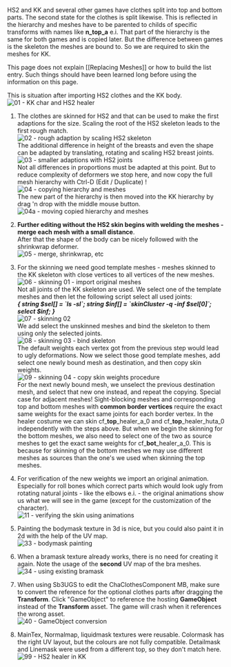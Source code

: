 HS2 and KK and several other games have clothes split into top and bottom parts. The second state for the clothes is split likewise. This is reflected in the hierarchy and meshes have to be parented to childs of specific transforms with names like **n_top_a** e.i. That part of the hierarchy is the same for both games and is copied later. But the difference between games is the skeleton the meshes are bound to. So we are required to skin the meshes for KK.

This page does not explain [[Replacing Meshes]] or how to build the list entry. Such things should have been learned long before using the information on this page.  

This is situation after importing HS2 clothes and the KK body.  
![01 - KK char and HS2 healer](https://user-images.githubusercontent.com/104311725/234534826-2460b609-f731-4a0a-832d-df62d6ad1f1b.png)  

1. The clothes are skinned for HS2 and that can be used to make the first adaptions for the size. Scaling the root of the HS2 skeleton leads to the first rough match.  
![02 - rough adaption by scaling HS2 skeleton](https://user-images.githubusercontent.com/104311725/234534832-ce72177b-ef0c-453a-9ff8-56e090c8ecaa.png)  
The additional difference in height of the breasts and even the shape can be adapted by translating, rotating and scaling HS2 breast joints.
![03 - smaller adaptions with HS2 joints](https://user-images.githubusercontent.com/104311725/234534837-0a22a577-2932-4b58-a1bd-e44cc67af636.png)  
Not all differences in proportions must be adapted at this point. But to reduce complexity of deformers we stop here, and now copy the full mesh hierarchy with Ctrl-D (Edit / Duplicate) !  
![04 - copying hierarchy and meshes](https://user-images.githubusercontent.com/104311725/234534850-df1b1d1f-d841-46cf-845f-efcaac5a77a9.png)  
The new part of the hierarchy is then moved into the KK hierarchy by drag 'n drop with the middle mouse button.  
![04a - moving copied hierarchy and meshes](https://user-images.githubusercontent.com/104311725/234534858-3a048369-007f-41e4-8865-bf5d9bb5b9b4.png)  

2. **Further editing without the HS2 skin begins with welding the meshes - merge each mesh with a small distance**.  
After that the shape of the body can be nicely followed with the shrinkwrap deformer.  
![05 - merge, shrinkwrap, etc](https://user-images.githubusercontent.com/104311725/234534861-a16bb50d-3c6b-43db-a7d8-fe64b06fd9be.png)  
3. For the skinning we need good template meshes - meshes skinned to the KK skeleton with close vertices to all vertices of the new meshes.  
![06 - skinning 01 - import original meshes](https://user-images.githubusercontent.com/104311725/234534865-d9c6d551-74cf-441f-90ed-688d89990429.png)  
Not all joints of the KK skeleton are used. We select one of the template meshes and then let the following script select all used joints:  
_**{ string $sel[] = \`ls -sl\`; string $inf[] = \`skinCluster -q -inf $sel[0]\`; select $inf; }**_  
![07 - skinning 02](https://user-images.githubusercontent.com/104311725/234534869-6f5083b4-9a50-4c72-abbe-1fc0c51b48e3.png)  
We add select the unskinned meshes and bind the skeleton to them using only the selected joints.  
![08 - skinning 03 - bind skeleton](https://user-images.githubusercontent.com/104311725/234534874-fbfefa3b-c3d5-4c90-9ced-d17bb2b0b09b.png)  
The default weights each vertex got from the previous step would lead to ugly deformations. Now we select those good template meshes, add select one newly bound mesh as destination, and then copy skin weights.  
![09 - skinning 04 - copy skin weights procedure](https://user-images.githubusercontent.com/104311725/234534883-99090064-547a-483d-89da-0cba163b124f.png)  
For the next newly bound mesh, we unselect the previous destination mesh, and select that new one instead, and repeat the copying. Special case for adjacent meshes! Sight-blocking meshes and corresponding top and bottom meshes with **common border vertices** require the exact same weights for the exact same joints for each border vertex. In the healer costume we can skin cf\_**top**\_healer\_a\_0 and cf\_**top**\_healer\_huta\_0 independently with the steps above. But when we begin the skinning for the bottom meshes, we also need to select one of the two as source meshes to get the exact same weights for cf\_**bot**\_healer\_a\_0. This is because for skinning of the bottom meshes we may use different meshes as sources than the one's we used when skinning the top meshes.  
4. For verification of the new weights we import an original animation. Especially for roll bones which correct parts which would look ugly from rotating natural joints - like the elbows e.i. - the original animations show us what we will see in the game (except for the customization of the character).  
![11 - verifying the skin using animations](https://user-images.githubusercontent.com/104311725/234534886-f749e604-e98c-4190-9072-d67d07a219fe.png)  
5. Painting the bodymask texture in 3d is nice, but you could also paint it in 2d with the help of the UV map.  
![33 - bodymask painting](https://user-images.githubusercontent.com/104311725/234564868-cba6cb2f-f1ab-4a47-b2e5-d13dfb198ce9.png)
6. When a bramask texture already works, there is no need for creating it again. Note the usage of the **second** UV map of the bra meshes.  
![34 - using existing bramask](https://user-images.githubusercontent.com/104311725/234534898-85150542-099b-4aa4-b504-9bb8e3bdd927.png) 
7. When using Sb3UGS to edit the ChaClothesComponent MB, make sure to convert the reference for the optional clothes parts after dragging the **Transform**. Click "GameObject" to reference the hosting **GameObject** instead of the **Transform** asset. The game will crash when it references the wrong asset.  
![40 - GameObject conversion](https://user-images.githubusercontent.com/104311725/234573374-c0ae1a1b-3581-4b56-a902-544c52f3c202.png)  

8. MainTex, Normalmap, liquidmask textures were reusable. Colormask has the right UV layout, but the colours are not fully compatible. Detailmask and Linemask were used from a different top, so they don't match here.  
![99 - HS2 healer in KK](https://user-images.githubusercontent.com/104311725/234579744-da4ab754-9832-477c-9174-656e06876285.png)
